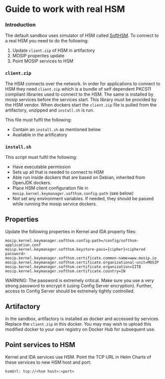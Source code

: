 # Guide to work with real HSM

### Introduction

The default sandbox uses simulator of HSM called [SoftHSM](https://github.com/mosip/mosip-mock-services/blob/master/softhsm/README.md). To connect to a real HSM you need to do the following:
  1.  Update `client.zip` of HSM in artifactory
  1.  MOSIP properites update 
  1.  Point MOSIP services to HSM

### `client.zip`

The HSM connects over the network. In order for applications to connect to HSM  they need `client.zip` which is a bundle of self dependent PKCS11 compliant libraries used to connect to the HSM.  The same is installed by mosip services before the services start. This library must be provided by the HSM vendor.  When dockers start the `client.zip` file is pulled from the artifactory, unzipped and `install.sh` is run. 

This file must fulfil the following:
* Contain an `install.sh` as mentioned below
* Available in the artificatory    

### `install.sh`

This script must fulfil the following:
* Have executable permission
* Sets up all that is needed to connect to HSM
* Able run inside dockers that are based on Debian, inherited from OpenJDK dockers.
* Place HSM client configuration file in `mosip.kernel.keymanager.softhsm.config-path` (see below)
* Not set any environment variables. If needed, they should be passed while running the mosip service dockers.

##  Properties

Update the following properties in Kernel and IDA property files:
```
mosip.kernel.keymanager.softhsm.config-path=/config/softhsm-application.conf
mosip.kernel.keymanager.softhsm.keystore-pass={cipher}<ciphered password>
mosip.kernel.keymanager.softhsm.certificate.common-name=www.mosip.io
mosip.kernel.keymanager.softhsm.certificate.organizational-unit=MOSIP
mosip.kernel.keymanager.softhsm.certificate.organization=IITB
mosip.kernel.keymanager.softhsm.certificate.country=IN
```

WARNING: The password is extremely critical.  Make sure you use a very strong password to encrypt it (using Config Server encryption).  Further, access to Config Server should be extremely tightly  controlled.

## Artifactory

In the sandbox, artifactory is installed as docker and accessed by services.  Replace the `client.zip` in this docker. You may may wish to upload this modified docker to your own registry on Docker Hub for subsequent use.

## Point services to HSM

Kernel and IDA services use HSM. Point the TCP URL in Helm Charts of these services to new HSM host and port:
```
hsmUrl: tcp://<hsm host>:<port>  
```


